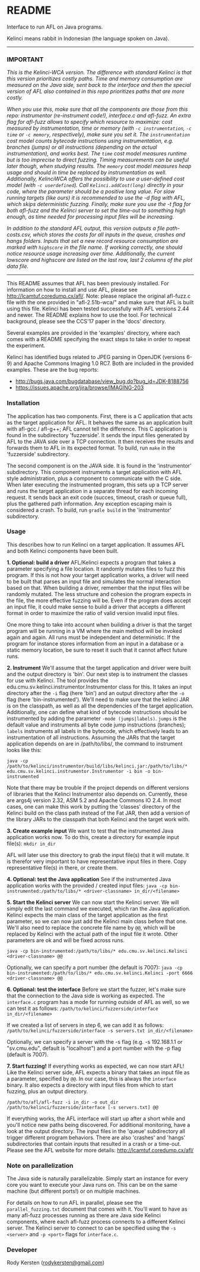 # README #

Interface to run AFL on Java programs.

Kelinci means rabbit in Indonesian (the language spoken on Java).

***
### IMPORTANT ###

*This is the Kelinci-WCA version. The difference with standard Kelinci is that this version prioritizes costly paths. Time and memory consumption are measured on the Java side, sent back to the interface and then the special version of AFL also contained in this repo prioritizes paths that are more costly.*

*When you use this, make sure that all the components are those from this repo: instrumentor (re-instrument code!), interface.c and afl-fuzz. An extra flag for afl-fuzz allows to specify which resource to maximize: cost measured by instrumentation, time or memory (with `-c instrumentation`, `-c time` or `-c memory`, respectively), make sure you set it. The `instrumentation` cost model counts bytecode instructions using instrumentation, e.g. branches (jumps) or all instructions (depending on the actual instrumentation), and works best. The `time` cost model measures runtime but is too imprecise to direct fuzzing. Timing measurements can be useful later though, when studying results. The `memory` cost model measures heap usage and should in time be replaced by instrumentation as well. Additionally, KelinciWCA offers the possibility to use a user-defined cost model (with `-c userdefined`). Call `Kelinci.addCost(long)` directly in your code, where the parameter should be a positive long value. For slow running targets (like ours) it is recommended to use the -d flag with AFL, which skips deterministic fuzzing. Finally, make sure you use the -t flag for both afl-fuzz and the Kelinci server to set the time-out to something high enough, as time needed for processing input files will be increasing.*

*In addition to the standard AFL output, this version outputs a file path-costs.csv, which stores the costs for all inputs in the queue, crashes and hangs folders. Inputs that set a new record resource consumption are marked with `highscore` in the file name. If working correctly, one should notice resource usage increasing over time. Additionally, the current lowscore and highscore are listed on the last row, last 2 columns of the plot data file.*
***

This README assumes that AFL has been previously installed. For information on how to install and use AFL, please see <http://lcamtuf.coredump.cx/afl/>. Note: please replace the original afl-fuzz.c file with the one provided in "afl-2.51b-wca/" and make sure that AFL is built using this file.
Kelinci has been tested successfully with AFL versions 2.44 and newer. The README explains how to use the tool. For technical background, please see the CCS'17 paper in the 'docs' directory.

Several examples are provided in the 'examples' directory, where each comes with a README specifying the exact steps to take in order to repeat the experiment.

Kelinci has identified bugs related to JPEG parsing in OpenJDK (versions 6-9) and Apache Commons Imaging 1.0 RC7. Both are included in the provided examples. These are the bug reports:
- http://bugs.java.com/bugdatabase/view_bug.do?bug_id=JDK-8188756
- https://issues.apache.org/jira/browse/IMAGING-203

### Installation ###

The application has two components. First, there is a C application that acts as the target application for AFL.
It behaves the same as an application built with afl-gcc / afl-g++; AFL cannot tell the difference.
This C application is found in the subdirectory 'fuzzerside'. It sends the input files generated by AFL
to the JAVA side over a TCP connection. It then receives the results and forwards them to AFL in its
expected format. To build, run `make` in the 'fuzzerside' subdirectory.

The second component is on the JAVA side. It is found in the 'instrumentor' subdirectory.
This component instruments a target application with AFL style administration, plus a component to communicate
with the C side. When later executing the instrumented program, this sets up a TCP server and runs the target
application in a separate thread for each incoming request. It sends back an exit code (succes, timeout, crash
or queue full), plus the gathered path information. Any exception escaping main is considered a crash.
To build, run `gradle build` in the 'instrumentor' subdirectory.

### Usage ###

This describes how to run Kelinci on a target application. It assumes AFL and both Kelinci components have been built.

**1. Optional: build a driver**
AFL/Kelinci expects a program that takes a parameter specifying a file location. It randomly mutates files to fuzz this program. If this is not how your target application works, a driver will need to be built that parses an input file and simulates the normal interaction based on that. When building a driver, remember that the input files will be randomly mutated. The less structure and cohesion the program expects in the file, the more effective fuzzing will be. Even if the program does accept an input file, it could make sense to build a driver that accepts a different format in order to maximize the ratio of valid version invalid input files.

One more thing to take into account when building a driver is that the target program will be running in a VM where the main method will be invoked again and again. All runs must be independent and deterministic. If the program for instance stores information from an input in a database or a static memory location, be sure to reset it such that it cannot affect future runs.

**2. Instrument**
We'll assume that the target application and driver were built and the output directory is 'bin'. Our next step is to instrument the classes for use with Kelinci. The tool provides the edu.cmu.sv.kelinci.instrumentor.Instrumentor class for this. It takes an input directory after the `-i` flag (here 'bin') and an output directory after the `-o` flag (here 'bin-instrumented'). We'll need to make sure that the kelinci JAR is on the classpath, as well as all the dependencies of the target application. Additionally, one can define what kind of bytecode instructions should be instrumented by adding the parameter `-mode (jumps|labels)`.  `jumps` is the default value and instruments all byte code jump instructions (branches); `labels` instruments all labels in the bytecode, which effectively leads to an instrumentation of all instructions. Assuming the JARs that the target application depends on are in /path/to/libs/, the command to instrument looks like this:

```java -cp /path/to/kelinci/instrumentor/build/libs/kelinci.jar:/path/to/libs/* edu.cmu.sv.kelinci.instrumentor.Instrumentor -i bin -o bin-instrumented```

Note that there may be trouble if the project depends on different versions of libraries that the Kelinci Instrumentor also depends on. Currently, these are args4j version 2.32, ASM 5.2 and Apache Commons IO 2.4. In most cases, one can make this work by putting the 'classes' directory of the Kelinci build on the class path instead of the Fat JAR, then add a version of the library JARs to the classpath that both Kelinci and the target work with.

**3. Create example input**
We want to test that the instrumented Java application works now. To do this, create a directory for example input file(s):
```mkdir in_dir```

AFL will later use this directory to grab the input file(s) that it will mutate. It is therefor very important to have representative input files in there. Copy representative file(s) in there, or create them.

**4. Optional: test the Java application**
See if the instrumented Java application works with the provided / created input files:
```java -cp bin-instrumented:/path/to/libs/* <driver-classname> in_dir/<filename>```

**5. Start the Kelinci server**
We can now start the Kelinci server. We will simply edit the last command we executed, which ran the Java application. Kelinci expects the main class of the target application as the first parameter, so we can now just add the Kelinci main class before that one. We'll also need to replace the concrete file name by `@@`, which will be replaced by Kelinci with the actual path of the input file it wrote. Other parameters are ok and will be fixed across runs.

```java -cp bin-instrumented:/path/to/libs/* edu.cmu.sv.kelinci.Kelinci <driver-classname> @@```

Optionally, we can specify a port number (the default is 7007):
```java -cp bin-instrumented:/path/to/libs/* edu.cmu.sv.kelinci.Kelinci -port 6666 <driver-classname> @@```

**6. Optional: test the interface**
Before we start the fuzzer, let's make sure that the connection to the Java side is working as expected. The `interface.c` program has a mode for running outside of AFL as well, so we can test it as follows:
```/path/to/kelinci/fuzzerside/interface in_dir/<filename>```

If we created a list of servers in step 6, we can add it as follows:
```/path/to/kelinci/fuzzerside/interface -s servers.txt in_dir/<filename>```

Optionally, we can specify a server with the -s flag (e.g. -s 192.168.1.1 or "sv.cmu.edu", default is "localhost") and a port number with the -p flag (default is 7007).

**7. Start fuzzing!**
If everything works as expected, we can now start AFL! Like the Kelinci server side, AFL expects a binary that takes an input file as a parameter, specified by `@@`. In our case, this is always the `interface` binary. It also expects a directory with input files from which to start fuzzing, plus an output directory.

```/path/to/afl/afl-fuzz -i in_dir -o out_dir /path/to/kelinci/fuzzerside/interface [-s servers.txt] @@```

If everything works, the AFL interface will start up after a short while and you'll notice new paths being discovered. For additional monitoring, have a look at the output directory. The input files in the 'queue' subdirectory all trigger different program behaviors. There are also 'crashes' and 'hangs' subdirectories that contain inputs that resulted in a crash or a time-out. Please see the AFL website for more details: http://lcamtuf.coredump.cx/afl/

### Note on parallelization ###

The Java side is naturally parallelizable. Simply start an instance for every core you want to execute your Java runs on. This can be on the same machine (but different ports!) or on multiple machines.

For details on how to run AFL in parallel, please see the `parallel_fuzzing.txt` document that comes with it. You'll want to have as many afl-fuzz processes running as there are Java side Kelinci components, where each afl-fuzz process connects to a different Kelinci server. The Kelinci server to connect to can be specified using the `-s <server>` and `-p <port>` flags for `interface.c`.

### Developer ###

Rody Kersten (rodykersten@gmail.com)
